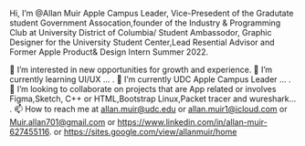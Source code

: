 Hi, I’m @Allan Muir Apple Campus Leader, Vice-Presedent of the Gradutate student Government Assocation,founder of the Industry & Programming Club at University District of Columbia/ Student Ambassodor,  Graphic Designer for the University Student Center,Lead Resential Advisor and Former Apple Product& Design Intern Summer 2022.

👀 I’m interested in new opportunities for growth and experience.
🌱 I’m currently learning UI/UX ... .
🌱 I’m currently UDC Apple Campus Leader ... .
💞️ I’m looking to collaborate on projects that are App related or involves Figma,Sketch, C++ or HTML,Bootstrap Linux,Packet tracer and wureshark... .
📫 How to reach me at allan.muir@udc.edu or allan.muir1@icloud.com or Muir.allan701@gmail.com or https://www.linkedin.com/in/allan-muir-627455116. or https://sites.google.com/view/allanmuir/home

<!---
muirallan/muirallan is a ✨ special ✨ repository because its `README.md` (this file) appears on your GitHub profile.
You can click the Preview link to take a look at your changes.
--->
